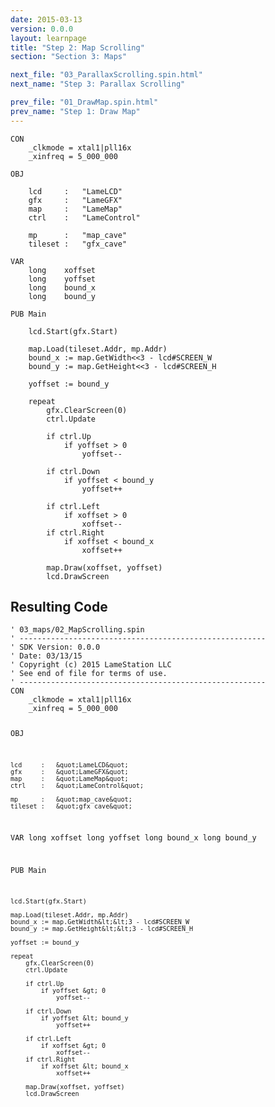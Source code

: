 ```yaml
---
date: 2015-03-13
version: 0.0.0
layout: learnpage
title: "Step 2: Map Scrolling"
section: "Section 3: Maps"

next_file: "03_ParallaxScrolling.spin.html"
next_name: "Step 3: Parallax Scrolling"

prev_file: "01_DrawMap.spin.html"
prev_name: "Step 1: Draw Map"
---
```

<pre><code>CON
    _clkmode = xtal1|pll16x
    _xinfreq = 5_000_000

OBJ

    lcd     :   &quot;LameLCD&quot; 
    gfx     :   &quot;LameGFX&quot;
    map     :   &quot;LameMap&quot;
    ctrl    :   &quot;LameControl&quot;

    mp      :   &quot;map_cave&quot;
    tileset :   &quot;gfx_cave&quot;

VAR
    long    xoffset
    long    yoffset
    long    bound_x
    long    bound_y

PUB Main

    lcd.Start(gfx.Start)

    map.Load(tileset.Addr, mp.Addr)
    bound_x := map.GetWidth&lt;&lt;3 - lcd#SCREEN_W
    bound_y := map.GetHeight&lt;&lt;3 - lcd#SCREEN_H
    
    yoffset := bound_y

    repeat
        gfx.ClearScreen(0)
        ctrl.Update

        if ctrl.Up
            if yoffset &gt; 0
                yoffset--

        if ctrl.Down
            if yoffset &lt; bound_y
                yoffset++

        if ctrl.Left
            if xoffset &gt; 0
                xoffset--
        if ctrl.Right
            if xoffset &lt; bound_x
                xoffset++
                  
        map.Draw(xoffset, yoffset)
        lcd.DrawScreen</code></pre>
<h2 id="resulting-code">Resulting Code</h2>
<pre><code>&#39; 03_maps/02_MapScrolling.spin
&#39; -------------------------------------------------------
&#39; SDK Version: 0.0.0
&#39; Date: 03/13/15
&#39; Copyright (c) 2015 LameStation LLC
&#39; See end of file for terms of use.
&#39; -------------------------------------------------------
CON
    _clkmode = xtal1|pll16x
    _xinfreq = 5_000_000

OBJ

    lcd     :   &quot;LameLCD&quot; 
    gfx     :   &quot;LameGFX&quot;
    map     :   &quot;LameMap&quot;
    ctrl    :   &quot;LameControl&quot;

    mp      :   &quot;map_cave&quot;
    tileset :   &quot;gfx_cave&quot;

VAR
    long    xoffset
    long    yoffset
    long    bound_x
    long    bound_y

PUB Main

    lcd.Start(gfx.Start)

    map.Load(tileset.Addr, mp.Addr)
    bound_x := map.GetWidth&lt;&lt;3 - lcd#SCREEN_W
    bound_y := map.GetHeight&lt;&lt;3 - lcd#SCREEN_H
    
    yoffset := bound_y

    repeat
        gfx.ClearScreen(0)
        ctrl.Update

        if ctrl.Up
            if yoffset &gt; 0
                yoffset--

        if ctrl.Down
            if yoffset &lt; bound_y
                yoffset++

        if ctrl.Left
            if xoffset &gt; 0
                xoffset--
        if ctrl.Right
            if xoffset &lt; bound_x
                xoffset++
                  
        map.Draw(xoffset, yoffset)
        lcd.DrawScreen

</code></pre>
